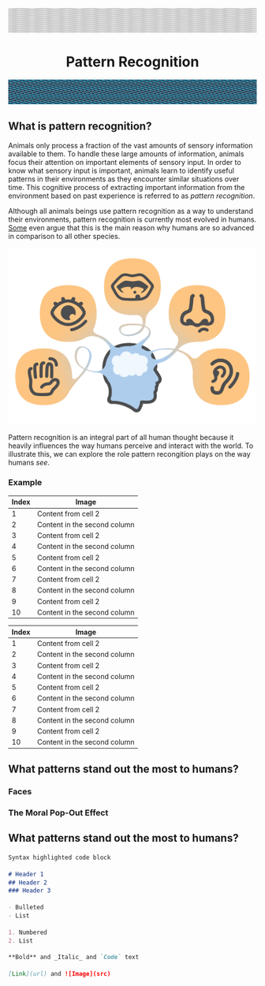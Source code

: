 <img src="stairs.png" height="50" width ="2000">
<h1 align="center">
Pattern Recognition
</h1>
<img src="cude.png" height="50" width="2000">

## What is pattern recognition?

Animals only process a fraction of the vast amounts of sensory information available to them. To handle these large amounts of information, animals focus their attention on important elements of sensory input. In order to know what sensory input is important, animals learn to identify useful patterns in their environments as they encounter similar situations over time. This cognitive process of extracting important information from the environment based on past experience is referred to as *pattern recognition*.

Although all animals beings use pattern recognition as a way to understand their environments, pattern recognition is currently most evolved in humans. [Some](https://www.ncbi.nlm.nih.gov/pmc/articles/PMC4141622/) even argue that this is the main reason why humans are so advanced in comparison to all other species. 

![Senses](sens.jpg)

Pattern recognition is an integral part of all human thought because it heavily influences the way humans perceive and interact with the world. To illustrate this, we can explore the role pattern recongition plays on the way humans *see*.

### **Example** 
Index | Image
------------ | -------------
1 | Content from cell 2
2 | Content in the second column
3 | Content from cell 2
4 | Content in the second column
5 | Content from cell 2
6 | Content in the second column
7 | Content from cell 2
8 | Content in the second column
9 | Content from cell 2
10 | Content in the second column


Index | Image
------------ | -------------
1 | Content from cell 2
2 | Content in the second column
3 | Content from cell 2
4 | Content in the second column
5 | Content from cell 2
6 | Content in the second column
7 | Content from cell 2
8 | Content in the second column
9 | Content from cell 2
10 | Content in the second column

## What patterns stand out the most to humans?

### Faces

### The Moral Pop-Out Effect

## What patterns stand out the most to humans?


```markdown
Syntax highlighted code block

# Header 1
## Header 2
### Header 3

- Bulleted
- List

1. Numbered
2. List

**Bold** and _Italic_ and `Code` text

[Link](url) and ![Image](src)
```
